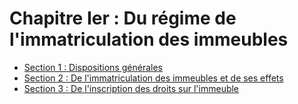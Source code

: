 # Chapitre Ier : Du régime de l'immatriculation des immeubles

- [Section 1 : Dispositions générales](section-1)
- [Section 2 : De l'immatriculation des immeubles et de ses effets](section-2)
- [Section 3 : De l'inscription des droits sur l'immeuble](section-3)
